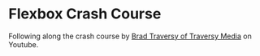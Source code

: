 # Flexbox Crash Course

Following along the crash course by [Brad Traversy of Traversy Media](https://www.youtube.com/watch?v=3YW65K6LcIA) on Youtube.